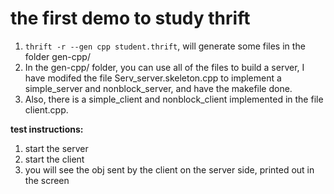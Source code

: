the first demo to study thrift
================================

1. `thrift -r --gen cpp student.thrift`, will generate some files in the folder gen-cpp/
2. In the gen-cpp/ folder, you can use all of the files to build a server, I have modifed the file Serv\_server.skeleton.cpp to implement a simple\_server and nonblock\_server, and have the makefile done.
3. Also, there is a simple\_client and nonblock\_client implemented in the file client.cpp.

**test instructions:**
1. start the server
2. start the client
3. you will see the obj sent by the client on the server side, printed out in the screen
